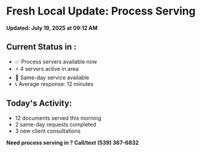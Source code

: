 # Fresh Local Update:  Process Serving

**Updated: July 19, 2025 at 09:12 AM**

## Current Status in :
- ✅ Process servers available now
- ⚡ 4 servers active in  area
- 📍 Same-day service available
- 📞 Average response: 12 minutes

## Today's  Activity:
- 12 documents served this morning
- 2 same-day requests completed
- 3 new client consultations

**Need process serving in ? Call/text (539) 367-6832**
